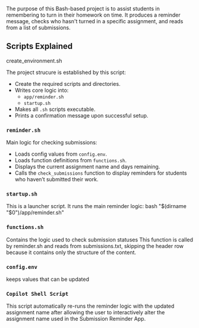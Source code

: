 The purpose of this Bash-based project is to assist students in remembering to turn in their homework on time. 
It produces a reminder message, checks who hasn't turned in a specific assignment, and reads from a list of submissions.

## Scripts Explained

 create_environment.sh

The project strucure is established by this script:

- Create the required scripts and directories.
- Writes core logic into:
  - `app/reminder.sh`
  - `startup.sh`
- Makes all `.sh` scripts executable.
- Prints a confirmation message upon successful setup.

### `reminder.sh`

Main logic for checking submissions:

- Loads config values from `config.env`.
- Loads function definitions from `functions.sh`.
- Displays the current assignment name and days remaining.
- Calls the `check_submissions` function to display reminders for students who haven’t submitted their work.

### `startup.sh`

This is a launcher script. It runs the main reminder logic:
bash "$(dirname "$0")/app/reminder.sh"

### `functions.sh`
Contains the logic used to check submission statuses
This function is called by reminder.sh and reads from submissions.txt, skipping the header row because it contains only the
structure of the content.

### `config.env`
keeps values that can be updated

### `Copilot Shell Script`
This script automatically re-runs the reminder logic with the updated assignment name after allowing the user to interactively 
alter the assignment name used in the Submission Reminder App.
